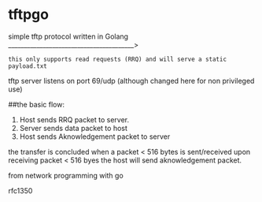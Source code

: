 # tftpgo
 simple tftp protocol written in Golang
 ________________________________________>
 ```
 this only supports read requests (RRQ) and will serve a static payload.txt
 ```
 tftp server listens on port 69/udp (although changed here for non privileged use)
 
 ##the basic flow:
 1. Host sends RRQ packet to server.
 1. Server sends data packet to host
 1. Host sends Aknowledgement packet to server
 
 the transfer is concluded when a packet < 516 bytes is sent/received
 upon receiving packet < 516 byes the host will send aknowledgement packet.
 
 from network programming with go

rfc1350
